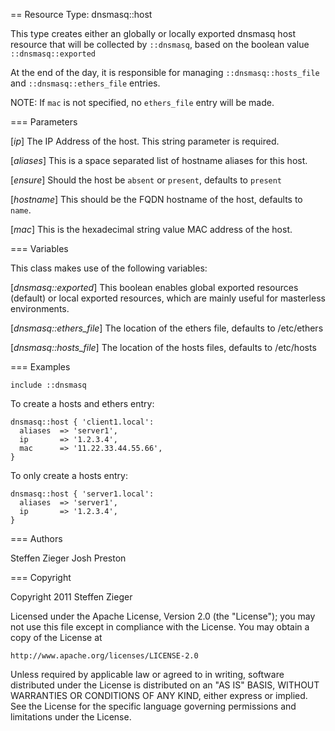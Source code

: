 == Resource Type: dnsmasq::host

This type creates either an globally or locally exported dnsmasq host resource
that will be collected by `::dnsmasq`, based on the boolean value `::dnsmasq::exported`

At the end of the day, it is responsible for managing `::dnsmasq::hosts_file` and
`::dnsmasq::ethers_file` entries.

NOTE: If `mac` is not specified, no `ethers_file` entry will be made.

=== Parameters

[*ip*]
  The IP Address of the host.  This string parameter is required.

[*aliases*]
  This is a space separated list of hostname aliases for this host.

[*ensure*]
  Should the host be `absent` or `present`, defaults to `present`

[*hostname*]
  This should be the FQDN hostname of the host, defaults to `name`.

[*mac*]
  This is the hexadecimal string value MAC address of the host.

=== Variables

This class makes use of the following variables:

[*dnsmasq::exported*]
  This boolean enables global exported resources (default) or local exported
  resources, which are mainly useful for masterless environments.

[*dnsmasq::ethers_file*]
  The location of the ethers file, defaults to /etc/ethers

[*dnsmasq::hosts_file*]
  The location of the hosts files, defaults to /etc/hosts

=== Examples

    include ::dnsmasq

To create a hosts and ethers entry:

    dnsmasq::host { 'client1.local':
      aliases  => 'server1',
      ip       => '1.2.3.4',
      mac      => '11.22.33.44.55.66',
    }

To only create a hosts entry:

    dnsmasq::host { 'server1.local':
      aliases  => 'server1',
      ip       => '1.2.3.4',
    }

=== Authors

Steffen Zieger
Josh Preston

=== Copyright

Copyright 2011 Steffen Zieger

Licensed under the Apache License, Version 2.0 (the "License");
you may not use this file except in compliance with the License.
You may obtain a copy of the License at

    http://www.apache.org/licenses/LICENSE-2.0

Unless required by applicable law or agreed to in writing, software
distributed under the License is distributed on an "AS IS" BASIS,
WITHOUT WARRANTIES OR CONDITIONS OF ANY KIND, either express or implied.
See the License for the specific language governing permissions and
limitations under the License.

